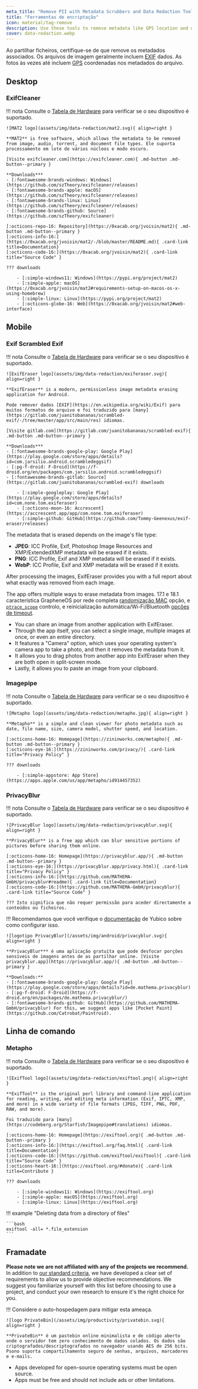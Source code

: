 ```yaml
---
meta_title: "Remove PII with Metadata Scrubbers and Data Redaction Tools - Privacy Guides"
title: "Ferramentas de encriptação"
icon: material/tag-remove
description: Use these tools to remove metadata like GPS location and other identifying information from photos and files you share.
cover: data-redaction.webp
---
```


Ao partilhar ficheiros, certifique-se de que remove os metadados associados. Os arquivos de imagem geralmente incluem [EXIF](https://en.wikipedia.org/wiki/Exif) dados. As fotos às vezes até incluem [GPS](https://en.wikipedia.org/wiki/Global_Positioning_System) coordenadas nos metadados do arquivo.

## Desktop

### ExifCleaner

!!! nota
    Consulte o [Tabela de Hardware](https://openwrt.org/toh/start) para verificar se o seu dispositivo é suportado.

    ![MAT2 logo](assets/img/data-redaction/mat2.svg){ align=right }
    
    **MAT2** is free software, which allows the metadata to be removed from image, audio, torrent, and document file types. Ele suporta processamento em lote de vários núcleos e modo escuro.
    
    [Visite exifcleaner.com](https://exifcleaner.com){ .md-button .md-button--primary }
    
    **Downloads***
    - [:fontawesome-brands-windows: Windows](https://github.com/szTheory/exifcleaner/releases)
    - [:fontawesome-brands-apple: macOS](https://github.com/szTheory/exifcleaner/releases)
    - [:fontawesome-brands-linux: Linux](https://github.com/szTheory/exifcleaner/releases)
    - [:fontawesome-brands-github: Source](https://github.com/szTheory/exifcleaner)
    
    [:octicons-repo-16: Repository](https://0xacab.org/jvoisin/mat2){ .md-button .md-button--primary }
    [:octicons-info-16:](https://0xacab.org/jvoisin/mat2/-/blob/master/README.md){ .card-link title=Documentation}
    [:octicons-code-16:](https://0xacab.org/jvoisin/mat2){ .card-link title="Source Code" }
    
    ??? downloads
    
        - [:simple-windows11: Windows](https://pypi.org/project/mat2)
        - [:simple-apple: macOS](https://0xacab.org/jvoisin/mat2#requirements-setup-on-macos-os-x-using-homebrew)
        - [:simple-linux: Linux](https://pypi.org/project/mat2)
        - [:octicons-globe-16: Web](https://0xacab.org/jvoisin/mat2#web-interface)

## Mobile

### Exif Scrambled Exif

!!! nota
    Consulte o [Tabela de Hardware](https://openwrt.org/toh/start) para verificar se o seu dispositivo é suportado.

    ![ExifEraser logo](assets/img/data-redaction/exiferaser.svg){ align=right }
    
    **ExifEraser** is a modern, permissionless image metadata erasing application for Android.
    
    Pode remover dados [EXIF](https://en.wikipedia.org/wiki/Exif) para muitos formatos de arquivo e foi traduzido para [many](https://gitlab.com/juanitobananas/scrambled-exif/-/tree/master/app/src/main/res) idiomas.
    
    [Visite gitlab.com](https://gitlab.com/juanitobananas/scrambled-exif){ .md-button .md-button--primary }
    
    **Downloads***
    - [:fontawesome-brands-google-play: Google Play](https://play.google.com/store/apps/details?id=com.jarsilio.android.scrambledeggsif)
    - [:pg-f-droid: F-Droid](https://f-droid.org/en/packages/com.jarsilio.android.scrambledeggsif)
    - [:fontawesome-brands-gitlab: Source](https://gitlab.com/juanitobananas/scrambled-exif) downloads
    
        - [:simple-googleplay: Google Play](https://play.google.com/store/apps/details?id=com.none.tom.exiferaser)
        - [:octicons-moon-16: Accrescent](https://accrescent.app/app/com.none.tom.exiferaser)
        - [:simple-github: GitHub](https://github.com/Tommy-Geenexus/exif-eraser/releases)

The metadata that is erased depends on the image's file type:

- **JPEG**: ICC Profile, Exif, Photoshop Image Resources and XMP/ExtendedXMP metadata will be erased if it exists.
- **PNG**: ICC Profile, Exif and XMP metadata will be erased if it exists.
- **WebP**: ICC Profile, Exif and XMP metadata will be erased if it exists.

After processing the images, ExifEraser provides you with a full report about what exactly was removed from each image.

The app offers multiple ways to erase metadata from images. 17.1 e 18.1 característica GrapheneOS por rede completa [randomização MAC](https://en.wikipedia.org/wiki/MAC_address#Randomization) opção, e [`ptrace_scope`](https://www.kernel.org/doc/html/latest/admin-guide/LSM/Yama.html) controlo, e reinicialização automática/Wi-Fi/Bluetooth [opções de timeout](https://grapheneos.org/features).

- You can share an image from another application with ExifEraser.
- Through the app itself, you can select a single image, multiple images at once, or even an entire directory.
- It features a "Camera" option, which uses your operating system's camera app to take a photo, and then it removes the metadata from it.
- It allows you to drag photos from another app into ExifEraser when they are both open in split-screen mode.
- Lastly, it allows you to paste an image from your clipboard.

### Imagepipe

!!! nota
    Consulte o [Tabela de Hardware](https://openwrt.org/toh/start) para verificar se o seu dispositivo é suportado.

    ![Metapho logo](assets/img/data-redaction/metapho.jpg){ align=right }
    
    **Metapho** is a simple and clean viewer for photo metadata such as date, file name, size, camera model, shutter speed, and location.
    
    [:octicons-home-16: Homepage](https://zininworks.com/metapho){ .md-button .md-button--primary }
    [:octicons-eye-16:](https://zininworks.com/privacy/){ .card-link title="Privacy Policy" }
    
    ??? downloads
    
        - [:simple-appstore: App Store](https://apps.apple.com/us/app/metapho/id914457352)

### PrivacyBlur

!!! nota
    Consulte o [Tabela de Hardware](https://openwrt.org/toh/start) para verificar se o seu dispositivo é suportado.

    ![PrivacyBlur logo](assets/img/data-redaction/privacyblur.svg){ align=right }
    
    **PrivacyBlur** is a free app which can blur sensitive portions of pictures before sharing them online.
    
    [:octicons-home-16: Homepage](https://privacyblur.app/){ .md-button .md-button--primary }
    [:octicons-eye-16:](https://privacyblur.app/privacy.html){ .card-link title="Privacy Policy" }
    [:octicons-info-16:](https://github.com/MATHEMA-GmbH/privacyblur#readme){ .card-link title=Documentation}
    [:octicons-code-16:](https://github.com/MATHEMA-GmbH/privacyblur){ .card-link title="Source Code" }
    
    ??? Isto significa que não requer permissão para aceder directamente a conteúdos ou ficheiros.

!!! Recomendamos que você verifique o [documentação](https://developers.yubico.com/SSH/) de Yubico sobre como configurar isso.

    ![logotipo PrivacyBlur](/assets/img/android/privacyblur.svg){ align=right }
    
    **PrivacyBlur*** é uma aplicação gratuita que pode desfocar porções sensíveis de imagens antes de as partilhar online. [Visite privacyblur.app](https://privacyblur.app/){ .md-button .md-button--primary }
    
    **Downloads:**
    - [:fontawesome-brands-google-play: Google Play](https://play.google.com/store/apps/details?id=de.mathema.privacyblur)
    - [:pg-f-droid: F-Droid](https://f-droid.org/en/packages/de.mathema.privacyblur/)
    - [:fontawesome-brands-github: GitHub](https://github.com/MATHEMA-GmbH/privacyblur) For this, we suggest apps like [Pocket Paint](https://github.com/Catrobat/Paintroid).

## Linha de comando

### Metapho

!!! nota
    Consulte o [Tabela de Hardware](https://openwrt.org/toh/start) para verificar se o seu dispositivo é suportado.

    ![ExifTool logo](assets/img/data-redaction/exiftool.png){ align=right }
    
    **ExifTool** is the original perl library and command-line application for reading, writing, and editing meta information (Exif, IPTC, XMP, and more) in a wide variety of file formats (JPEG, TIFF, PNG, PDF, RAW, and more).
    
    Foi traduzido para [many](https://codeberg.org/Starfish/Imagepipe#translations) idiomas.
    
    [:octicons-home-16: Homepage](https://exiftool.org){ .md-button .md-button--primary }
    [:octicons-info-16:](https://exiftool.org/faq.html){ .card-link title=Documentation}
    [:octicons-code-16:](https://github.com/exiftool/exiftool){ .card-link title="Source Code" }
    [:octicons-heart-16:](https://exiftool.org/#donate){ .card-link title=Contribute }
    
    ??? downloads
    
        - [:simple-windows11: Windows](https://exiftool.org)
        - [:simple-apple: macOS](https://exiftool.org)
        - [:simple-linux: Linux](https://exiftool.org)

!!! example "Deleting data from a directory of files"

    ```bash
    exiftool -all= *.file_extension
    ```

## Framadate

**Please note we are not affiliated with any of the projects we recommend.** In addition to [our standard criteria](about/criteria.md), we have developed a clear set of requirements to allow us to provide objective recommendations. We suggest you familiarize yourself with this list before choosing to use a project, and conduct your own research to ensure it's the right choice for you.

!!! Considere o auto-hospedagem para mitigar esta ameaça.

    ![logo PrivateBin](/assets/img/productivity/privatebin.svg){ align=right }
    
    **PrivateBin** é um pastebin online minimalista e de código aberto onde o servidor tem zero conhecimento de dados colados. Os dados são criptografados/descriptografados no navegador usando AES de 256 bits. Psono suporta compartilhamento seguro de senhas, arquivos, marcadores e e-mails.

- Apps developed for open-source operating systems must be open source.
- Apps must be free and should not include ads or other limitations.
